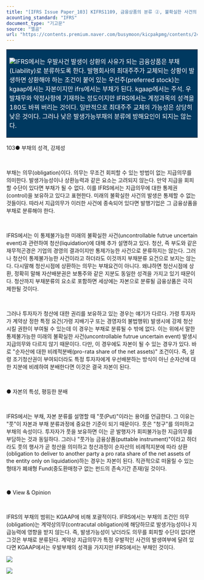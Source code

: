 ```yaml
---
title: "[IFRS Issue Paper_103] KIFRS1109, 금융상품의 분류 ②, 불확실한 사건의 발생시 지급의무"
acounting_standard: "IFRS"
document_type: "기고문"
source: "엘곰"
url: "https://contents.premium.naver.com/busymoon/kicpakpmg/contents/240514163507873cm"
---
```

<table style=""><tbody><tr><td colspan="3" rowspan="1" style="width: 100.0%; height: 100.0px;  background-color: #003960;"><div><p style=""><img src="https://n2.news.naver.com/l.gif?type=content"><span style="color:#ffffff;">IFRS에서는 우발사건 발생이 상환의 사유가 되는 금융상품은 부채(Liability)로 분류하도록 한다. 발행회사의 최대주주가 교체되는 상황이 발생하면 상환해야 하는 조건이 붙어 있는 우선주(preferred stock)는 kgaap에서는 자본이지만 ifrs에서는 부채가 된다. kgaap에서는 주석. 우발채무와 약정사항에 기재하는 정도이지만 IFRS에서는 계정과목의 성격을 180도 바꿔 버리는 것이다. 일반적으로 최대주주 교체의 가능성은 상당히 낮은 것이다. 그러나 낮은 발생가능부채의 분류에 방해요인이 되지는 않는다.</span></p></div></td></tr></tbody></table>

103● 부채의 성격, 강제성

​

부채는 의무(obligation)이다. 의무는 무조건 회피할 수 있는 방법이 없는 지급의무를 의미한다. 발생가능성이나 상환능력과 같은 요소는 고려되지 않는다. 만약 지급을 회피할 수단이 있다면 부채가 될 수 없다. 이를 IFRS에서는 지급의무에 대한 통제권(control)을 보유하고 있다고 표현한다. 미래의 불확실한 사건의 발생은 통제할 수 없는 것들이다. 따라서 지급의무가 이러한 사건에 종속되어 있다면 발행기업은 그 금융상품을 부채로 분류해야 한다.

​

IFRS에서는 이 통제불가능한 미래의 불확실한 사건(uncontrollable futrue uncertain event)과 관련하여 청산(liquidation)에 대해 추가 설명하고 있다. 청산, 즉 부도와 같은 재무적곤경은 기업의 경영의 결과이지만 통제가능한 사건으로 분류하지는 않는다. 그러나 청산이 통제불가능한 사건이라고 하더라도 이것까지 부채분류 요건으로 보지는 않는다. 다시말해 청산시점에 상환하는 의무는 부채요건이 아니다. 왜냐하면 청산시점에 상환, 정확히 말해 자산배분권은 보통주와 같은 지분도 동일한 성격을 가지고 있기 때문이다. 청산까지 부채분류의 요소로 포함하면 세상에는 자본으로 분류될 금융상품은 극히 제한될 것이다.

​

그러나 투자자가 청산에 대한 권리를 보유하고 있는 경우는 얘기가 다르다. 가령 투자자가 계약상 정한 특정 요건(가령 지배기구 또는 경영자의 불법행위) 발생시에 강제 청산시킬 권한이 부여될 수 있는데 이 경우는 부채로 분류될 수 밖에 없다. 이는 위에서 말한 통제불가능한 미래의 불확실한 사건(uncontrollable futrue uncertain event) 발생시 지급의무와 다르지 않기 때문이다. 다만, 이 경우에도 자본이 될 수 있는 경우가 있다. 바로 "순자산에 대한 비례적분배(pro-rata share of the net assets)" 조건이다. 즉, 설령 조기청산권이 부여되더라도 특정 투자자에게 우선배분하는 방식이 아닌 순자산에 대한 지분에 비례하여 분배한다면 이것은 결국 자본이 된다.

​

● 자본의 특성, 평등한 분배

​

IFRS에서는 부채, 자본 분류를 설명할 때 "풋(Put)"이라는 용어를 언급한다. 그 이유는 "풋"이 자본과 부채 분류과정에 중요한 기준이 되기 때문이다. 풋은 "청구"를 의미하고 부채의 속성이다. 투자자가 풋을 보유하면 이는 곧 발행자가 회피불가능한 지급의무를 부담하는 것과 동일하다. 그러나 "풋가능 금융상품(puttable instrument)"이라고 하더라도 풋의 행사가 곧 청산을 의미하고 청산과정이 순자산의 비례적지분에 따라 상환(obligation to deliver to another party a pro rata share of the net assets of the entity only on liquidation)하는 경우는 자본이 된다. 직관적으로 떠올릴 수 있는 형태가 폐쇄형 Fund(중도환매청구 없는 펀드의 존속기간 존재)일 것이다.

​

● View & Opinion

​

IFRS의 부채의 범위는 KGAAP에 비해 포괄적이다. IFRS에서는 부채의 조건인 의무(obligation)는 계약상의무(contracutal obligation)에 해당하므로 발생가능성이나 지급능력에 영향을 받지 않는다. 즉, 발생가능성이 낮더라도 의무를 회피할 수단이 없다면 그것은 부채로 분류된다. 계약상 지급의무가 특정 우발적인 사건의 발생여부에 달려 있다면 KGAAP에서는 우발부채의 성격을 가지지만 IFRS에서는 부채인 것이다.

![](https://dthumb-phinf.pstatic.net/dthumb?src=%22https://postfiles.pstatic.net/MjAyNDA1MTRfMjE0/MDAxNzE1NjcxODE1MjAz.EzJ42YLV6hALzAPC8OWAE7g1wTUEpOhQElrWmoJEUwog.3tXr6RKGXA0tt4sGAIehIXXdFzjEVWqyDoi5hXjNxRUg.PNG/image.png?type=w773%22&service=scs&type=w800)

[![](https://dthumb-phinf.pstatic.net/dthumb?src=%22https://storep-phinf.pstatic.net/cafe_004/original_7.png?type=p100_100%22&service=scs&type=w800)](https://contents.premium.naver.com/busymoon/kicpakpmg/contents/#)

​